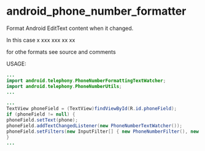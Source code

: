 android_phone_number_formatter
==============================

Format Android EditText content when it changed.

In this case x xxx xxx xx xx

for othe formats see source and comments

USAGE:

```java
...
import android.telephony.PhoneNumberFormattingTextWatcher;
import android.telephony.PhoneNumberUtils;
...
```


```java
...
TextView phoneField = (TextView)findViewById(R.id.phoneField);
if (phoneField != null) {
phoneField.setText(phone);
phoneField.addTextChangedListener(new PhoneNumberTextWatcher());
phoneField.setFilters(new InputFilter[] { new PhoneNumberFilter(), new InputFilter.LengthFilter(15) });
}
...
```

